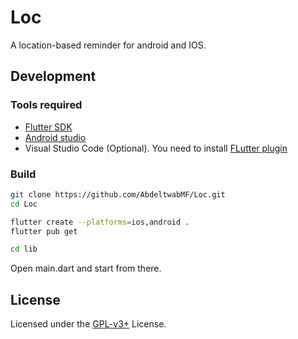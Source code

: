 # Loc

A location-based reminder for android and IOS.

## Development

### Tools required

- [Flutter SDK](https://docs.flutter.dev/get-started/install/windows)
- [Android studio](https://developer.android.com/studio)
- Visual Studio Code (Optional). You need to install [FLutter plugin](https://marketplace.visualstudio.com/items?itemName=Dart-Code.flutter)

### Build

```bash
git clone https://github.com/AbdeltwabMF/Loc.git
cd Loc

flutter create --platforms=ios,android .
flutter pub get

cd lib
```

Open main.dart and start from there.

## License

Licensed under the [GPL-v3+](LICENSE) License.

